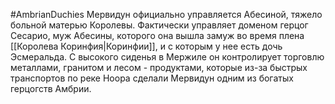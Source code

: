 #AmbrianDuchies
Мервидун официально управляется Абесиной, тяжело больной матерью Королевы. Фактически управляет доменом герцог Сесарио, муж Абесины, которого она вышла замуж во время плена [[Королева Коринфия|Коринфии]], и с которым у нее есть дочь Эсмеральда. С высокого сиденья в Мержиле он контролирует торговлю металлами, гранитом и лесом - продуктами, которые из-за быстрых транспортов по реке Ноора сделали Мервидун одним из богатых герцогств Амбрии.